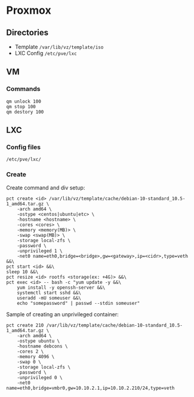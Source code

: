 # Proxmox

## Directories
* Template ```/var/lib/vz/template/iso```
* LXC Config ```/etc/pve/lxc```

## VM
### Commands
```
qm unlock 100
qm stop 100
qm destory 100
```

## LXC
### Config files
```
/etc/pve/lxc/
``` 

### Create
Create command and div setup:
```
pct create <id> /var/lib/vz/template/cache/debian-10-standard_10.5-1_amd64.tar.gz \
    -arch amd64 \
    -ostype <centos|ubuntu|etc> \
    -hostname <hostname> \
    -cores <cores> \
    -memory <memory(MB)> \
    -swap <swap(MB)> \
    -storage local-zfs \
    -password \
    -unprivileged 1 \
    -net0 name=eth0,bridge=<bridge>,gw=<gateway>,ip=<cidr>,type=veth  &&\
pct start <id> &&\
sleep 10 &&\
pct resize <id> rootfs <storage(ex: +4G)> &&\
pct exec <id> -- bash -c "yum update -y &&\
    yum install -y openssh-server &&\
    systemctl start sshd &&\
    useradd -mU someuser &&\
    echo "somepassword" | passwd --stdin someuser"
```

Sample of creating an unprivileged container:
```
pct create 210 /var/lib/vz/template/cache/debian-10-standard_10.5-1_amd64.tar.gz \
    -arch amd64 \
    -ostype ubuntu \
    -hostname debcons \
    -cores 2 \
    -memory 4096 \
    -swap 0 \
    -storage local-zfs \
    -password \
    -unprivileged 0 \
    -net0 name=eth0,bridge=vmbr0,gw=10.10.2.1,ip=10.10.2.210/24,type=veth
```


